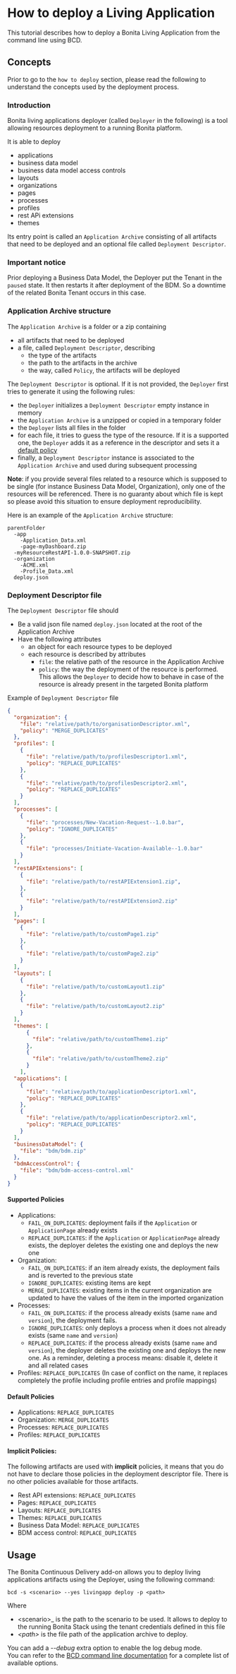 # How to deploy a Living Application

This tutorial describes how to deploy a Bonita Living Application from the command line using BCD.


## Concepts

Prior to go to the `how to deploy` section, please read the following to understand the concepts used by the deployment
process.

### Introduction

Bonita living applications deployer (called `Deployer` in the following) is a tool allowing resources deployment to a running Bonita platform.

It is able to deploy
 * applications
 * business data model
 * business data model access controls
 * layouts
 * organizations
 * pages
 * processes
 * profiles
 * rest APi extensions
 * themes

Its entry point is called an `Application Archive` consisting of all artifacts that need to be deployed and an optional
file called `Deployment Descriptor`.


### Important notice

Prior deploying a Business Data Model, the Deployer put the Tenant in the  `paused`  state. It then restarts it after
deployment of the BDM. So a downtime of the related Bonita Tenant occurs in this case.


### Application Archive structure

The `Application Archive` is a folder or a zip containing
* all artifacts that need to be deployed
* a file, called `Deployment Descriptor`, describing
  * the type of the artifacts
  * the path to the artifacts in the archive
  * the way, called `Policy`, the artifacts will be deployed

The `Deployment Descriptor` is optional. If it is not provided, the `Deployer` first tries to generate it using the
following rules:
* the `Deployer` initializes a `Deployment Descriptor` empty instance in memory
* the `Application Archive` is a unzipped or copied in a temporary folder
* the `Deployer` lists all files in the folder
* for each file, it tries to guess the type of the resource. If it is a supported one, the `Deployer` adds it as a reference
in the descriptor and sets it a [default policy](#default-policies)
* finally, a `Deployment Descriptor` instance is associated to the `Application Archive` and used during subsequent processing

**Note**: if you provide several files related to a resource which is supposed to be single (for instance Business Data Model,
Organization), only one of the resources will be referenced. There is no guaranty about which file is kept so please avoid
this situation to ensure deployment reproducibility.


Here is an example of the `Application Archive` structure:
```
parentFolder
  -app
    -Application_Data.xml
    -page-myDashboard.zip
  -myResourceRestAPI-1.0.0-SNAPSHOT.zip
  -organization
    -ACME.xml
    -Profile_Data.xml
  deploy.json
```

### Deployment Descriptor file

The `Deployment Descriptor` file should
* Be a valid json file named `deploy.json` located at the root of the Application Archive
* Have the following attributes
  * an object for each resource types to be deployed
  * each resource is described by attributes
    * `file`: the relative path of the resource in the Application Archive
    * `policy`: the way the deployment of the resource is performed. This allows the `Deployer` to decide how to behave in case of the resource is already present in the targeted Bonita platform

Example of `Deployment Descriptor` file
```json
{
  "organization": {
    "file": "relative/path/to/organisationDescriptor.xml",
    "policy": "MERGE_DUPLICATES"
  },
  "profiles": [
    {
      "file": "relative/path/to/profilesDescriptor1.xml",
      "policy": "REPLACE_DUPLICATES"
    },
    {
      "file": "relative/path/to/profilesDescriptor2.xml",
      "policy": "REPLACE_DUPLICATES"
    }
  ],
  "processes": [
    {
      "file": "processes/New-Vacation-Request--1.0.bar",
      "policy": "IGNORE_DUPLICATES"
    },
    {
      "file": "processes/Initiate-Vacation-Available--1.0.bar"
    }
  ],
  "restAPIExtensions": [
    {
      "file": "relative/path/to/restAPIExtension1.zip",
    },
    {
      "file": "relative/path/to/restAPIExtension2.zip"
    }
  ],
  "pages": [
    {
      "file": "relative/path/to/customPage1.zip"
    },
    {
      "file": "relative/path/to/customPage2.zip"
    }
  ],
  "layouts": [
    {
      "file": "relative/path/to/customLayout1.zip"
    },
    {
      "file": "relative/path/to/customLayout2.zip"
    }
  ],
  "themes": [
      {
        "file": "relative/path/to/customTheme1.zip"
      },
      {
        "file": "relative/path/to/customTheme2.zip"
      }
    ],
  "applications": [
    {
      "file": "relative/path/to/applicationDescriptor1.xml",
      "policy": "REPLACE_DUPLICATES"
    },
    {
      "file": "relative/path/to/applicationDescriptor2.xml",
      "policy": "REPLACE_DUPLICATES"
    }
  ],
  "businessDataModel": {
    "file": "bdm/bdm.zip"
  },
  "bdmAccessControl": {
    "file": "bdm/bdm-access-control.xml"
  }
}
```

#### Supported Policies

* Applications:
  * `FAIL_ON_DUPLICATES`: deployment fails if the `Application` or `ApplicationPage` already exists
  * `REPLACE_DUPLICATES`: if the `Application` or `ApplicationPage` already exists, the deployer deletes the existing one
  and deploys the new one
* Organization:
  * `FAIL_ON_DUPLICATES`: if an item already exists, the deployment fails and is reverted to the previous state
  * `IGNORE_DUPLICATES`: existing items are kept
  * `MERGE_DUPLICATES`: existing items in the current organization are updated to have the values of the item in the
  imported organization
* Processes:
  * `FAIL_ON_DUPLICATES`: if the process already exists (same `name` and `version`), the deployment fails.
  * `IGNORE_DUPLICATES`: only deploys a process when it does not already exists (same `name` and `version`)
  * `REPLACE_DUPLICATES`: if the process already exists (same `name` and `version`), the deployer deletes the existing one
  and deploys the new one. As a reminder, deleting a process means: disable it, delete it and all related cases
* Profiles: `REPLACE_DUPLICATES` (In case of conflict on the name, it replaces completely the profile including profile
entries and profile mappings)


#### Default Policies

 * Applications: `REPLACE_DUPLICATES`
 * Organization: `MERGE_DUPLICATES`
 * Processes: `REPLACE_DUPLICATES`
 * Profiles: `REPLACE_DUPLICATES`
 
 
#### Implicit Policies:

The following artifacts are used with **implicit** policies, it means that you do not have to declare those policies in
the deployment descriptor file. There is no other policies available for those artifacts.
 * Rest API extensions: `REPLACE_DUPLICATES`
 * Pages: `REPLACE_DUPLICATES`
 * Layouts: `REPLACE_DUPLICATES`
 * Themes: `REPLACE_DUPLICATES`
 * Business Data Model: `REPLACE_DUPLICATES`
 * BDM access control: `REPLACE_DUPLICATES`



## Usage

The Bonita Continuous Delivery add-on allows you to deploy living applications artifacts using the Deployer, using the
following command:
```
bcd -s <scenario> --yes livingapp deploy -p <path>
```
Where
* \<scenario>_ is the path to the scenario to be used. It allows to deploy to the running Bonita Stack using the tenant
credentials defined in this file
* _\<path>_ is the file path of the application archive to deploy.


You can add a _-\-debug_ extra option to enable the log debug mode.  
You can refer to the [BCD command line documentation](bcd_cli.md) for a complete list of available options.

